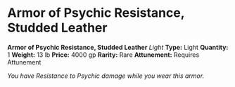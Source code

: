 # Armor of Psychic Resistance, Studded Leather

**Armor of Psychic Resistance, Studded Leather**
_Light_
**Type:** Light
**Quantity:** 1
**Weight:** 13 lb
**Price:** 4000 gp
**Rarity:** Rare
**Attunement:** Requires Attunement

*You have Resistance to Psychic damage while you wear this armor.*